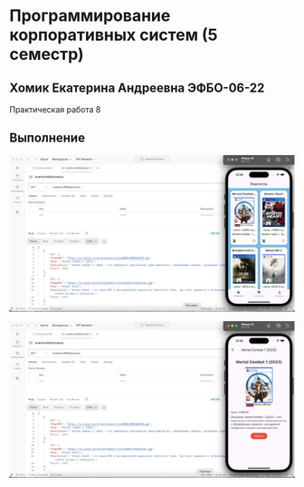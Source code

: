 # Программирование корпоративных систем (5 семестр)

## Хомик Екатерина Андреевна ЭФБО-06-22

Практическая работа 8

## Выполнение

![alt text](<Весь экран.png>)

![alt text](<1 карточка.png>) 
